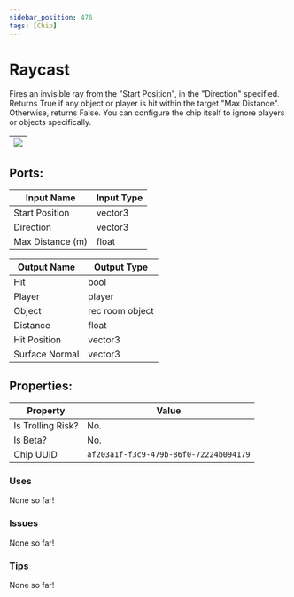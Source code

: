 ```yaml
---
sidebar_position: 476
tags: [Chip]
---
```


# Raycast


Fires an invisible ray from the "Start Position", in the "Direction" specified. Returns True if any object or player is hit within the target "Max Distance". Otherwise, returns False. You can configure the chip itself to ignore players or objects specifically.

| ![](https://images-ext-2.discordapp.net/external/MPmIaQzlEPmgGWlgi-WxBBXt0Bjv_zWPkg1y1f_sy3s/https/www.recroomcircuits.com/image/circuit/absolute-value?width=206&height=108) |
|-----|

## Ports:

| Input Name | Input Type |
|-----------|-----------|
| Start Position | vector3 |
| Direction | vector3 |
| Max Distance (m) | float |

| Output Name | Output Type |
|-----------|-----------|
| Hit | bool |
| Player | player |
| Object | rec room object |
| Distance | float |
| Hit Position | vector3 |
| Surface Normal | vector3 |

## Properties:

| Property  | Value |
|-------------------|-----------|
| Is Trolling Risk? | No. |
| Is Beta? | No. |
| Chip UUID | `af203a1f-f3c9-479b-86f0-72224b094179` |

### Uses
None so far!

### Issues
None so far!

### Tips
None so far!
